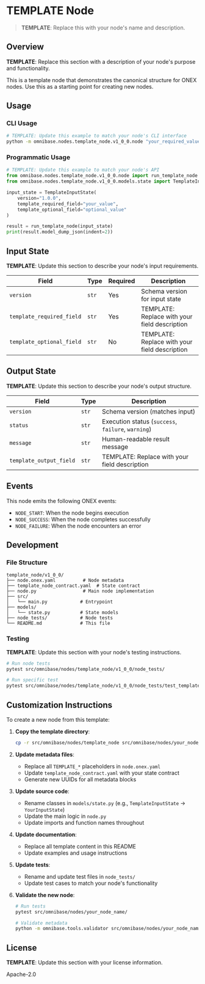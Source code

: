 <!-- === OmniNode:Metadata ===
metadata_version: 0.1.0
protocol_version: 1.1.0
owner: OmniNode Team
copyright: OmniNode Team
schema_version: 1.1.0
name: README.md
version: 1.0.0
uuid: 95aa03b8-2d1f-450f-99b3-a5c23161c99a
author: OmniNode Team
created_at: 2025-05-28T12:40:27.444918
last_modified_at: 2025-05-28T17:20:03.928881
description: Stamped by ONEX
state_contract: state_contract://default
lifecycle: active
hash: 22f2dd22648ab2d0557178d84dde233dddd808518187acfb03218ecb6d513b3d
entrypoint: python@README.md
runtime_language_hint: python>=3.11
namespace: omnibase.stamped.README
meta_type: tool
<!-- === /OmniNode:Metadata === -->


# TEMPLATE Node

> **TEMPLATE**: Replace this with your node's name and description.

## Overview

**TEMPLATE**: Replace this section with a description of your node's purpose and functionality.

This is a template node that demonstrates the canonical structure for ONEX nodes. Use this as a starting point for creating new nodes.

## Usage

### CLI Usage

```bash
# TEMPLATE: Update this example to match your node's CLI interface
python -m omnibase.nodes.template_node.v1_0_0.node "your_required_value" --template-optional-field "optional_value"
```

### Programmatic Usage

```python
# TEMPLATE: Update this example to match your node's API
from omnibase.nodes.template_node.v1_0_0.node import run_template_node
from omnibase.nodes.template_node.v1_0_0.models.state import TemplateInputState

input_state = TemplateInputState(
    version="1.0.0",
    template_required_field="your_value",
    template_optional_field="optional_value"
)

result = run_template_node(input_state)
print(result.model_dump_json(indent=2))
```

## Input State

**TEMPLATE**: Update this section to describe your node's input requirements.

| Field | Type | Required | Description |
|-------|------|----------|-------------|
| `version` | `str` | Yes | Schema version for input state |
| `template_required_field` | `str` | Yes | TEMPLATE: Replace with your field description |
| `template_optional_field` | `str` | No | TEMPLATE: Replace with your field description |

## Output State

**TEMPLATE**: Update this section to describe your node's output structure.

| Field | Type | Description |
|-------|------|-------------|
| `version` | `str` | Schema version (matches input) |
| `status` | `str` | Execution status (`success`, `failure`, `warning`) |
| `message` | `str` | Human-readable result message |
| `template_output_field` | `str` | TEMPLATE: Replace with your field description |

## Events

This node emits the following ONEX events:

- `NODE_START`: When the node begins execution
- `NODE_SUCCESS`: When the node completes successfully
- `NODE_FAILURE`: When the node encounters an error

## Development

### File Structure

```
template_node/v1_0_0/
├── node.onex.yaml          # Node metadata
├── template_node_contract.yaml  # State contract
├── node.py                 # Main node implementation
├── src/
│   └── main.py            # Entrypoint
├── models/
│   └── state.py           # State models
├── node_tests/            # Node tests
└── README.md              # This file
```

### Testing

**TEMPLATE**: Update this section with your node's testing instructions.

```bash
# Run node tests
pytest src/omnibase/nodes/template_node/v1_0_0/node_tests/

# Run specific test
pytest src/omnibase/nodes/template_node/v1_0_0/node_tests/test_template.py
```

## Customization Instructions

To create a new node from this template:

1. **Copy the template directory**:
   ```bash
   cp -r src/omnibase/nodes/template_node src/omnibase/nodes/your_node_name
   ```

2. **Update metadata files**:
   - Replace all `TEMPLATE_*` placeholders in `node.onex.yaml`
   - Update `template_node_contract.yaml` with your state contract
   - Generate new UUIDs for all metadata blocks

3. **Update source code**:
   - Rename classes in `models/state.py` (e.g., `TemplateInputState` → `YourInputState`)
   - Update the main logic in `node.py`
   - Update imports and function names throughout

4. **Update documentation**:
   - Replace all template content in this README
   - Update examples and usage instructions

5. **Update tests**:
   - Rename and update test files in `node_tests/`
   - Update test cases to match your node's functionality

6. **Validate the new node**:
   ```bash
   # Run tests
   pytest src/omnibase/nodes/your_node_name/
   
   # Validate metadata
   python -m omnibase.tools.validator src/omnibase/nodes/your_node_name/
   ```

## License

**TEMPLATE**: Update this section with your license information.

Apache-2.0
